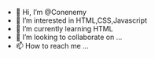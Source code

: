 - 👋 Hi, I’m @Conenemy
- 👀 I’m interested in HTML,CSS,Javascript
- 🌱 I’m currently learning HTML
- 💞️ I’m looking to collaborate on ...
- 📫 How to reach me ...

<!---
Conenemy/Conenemy is a ✨ special ✨ repository because its `README.md` (this file) appears on your GitHub profile.
You can click the Preview link to take a look at your changes.
--->
